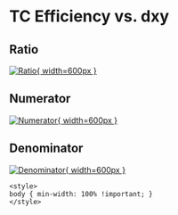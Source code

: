 # TC Efficiency vs. dxy

## Ratio

[![Ratio](../mtv/var/TC_eff_stack_dxy.png){ width=600px }](../mtv/var/TC_eff_stack_dxy.pdf)

## Numerator

[![Numerator](../mtv/num/TC_eff_stack_dxy_num.png){ width=600px }](../mtv/num/TC_eff_stack_dxy_num.pdf)

## Denominator

[![Denominator](../mtv/den/TC_eff_stack_dxy_den.png){ width=600px }](../mtv/den/TC_eff_stack_dxy_den.pdf)


``` {=html}
<style>
body { min-width: 100% !important; }
</style>
```
